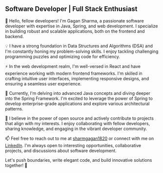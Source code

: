 

<!--
**Gagansharma27/gagansharma27** is a ✨ _special_ ✨ repository because its `README.md` (this file) appears on your GitHub profile.

Here are some ideas to get you started:

- 🔭 I’m currently working on ...
- 🌱 I’m currently learning ...
- 👯 I’m looking to collaborate on ...
- 🤔 I’m looking for help with ...
- 💬 Ask me about ...
- 📫 How to reach me: ...
- 😄 Pronouns: ...
- ⚡ Fun fact: ...
-->

## Software Developer | Full Stack Enthusiast 

👋 Hello, fellow developers! I'm Gagan Sharma, a passionate software developer with expertise in Java, Spring, and web development. I specialize in building robust and scalable applications, both on the frontend and backend.

💡 I have a strong foundation in Data Structures and Algorithms (DSA) and I'm constantly honing my problem-solving skills. I enjoy tackling challenging programming puzzles and optimizing code for efficiency.

⚡ In the web development realm, I'm well-versed in React and have experience working with modern frontend frameworks. I'm skilled in crafting intuitive user interfaces, implementing responsive designs, and ensuring a seamless user experience.

🌱 Currently, I'm delving into advanced Java concepts and diving deeper into the Spring Framework. I'm excited to leverage the power of Spring to develop enterprise-grade applications and explore various architectural patterns.

🌟 I believe in the power of open source and actively contribute to projects that align with my interests. I enjoy collaborating with fellow developers, sharing knowledge, and engaging in the vibrant developer community.

📫 Feel free to reach out to me at [sharmgagan1820](mailto:sharmagagan1820@gmail.com) or connect with me on [LinkedIn](https://www.linkedin.com/in/gagan-sharma-207485195/). I'm always open to interesting opportunities, collaborative projects, and discussions about software development.

Let's push boundaries, write elegant code, and build innovative solutions together! 🚀

